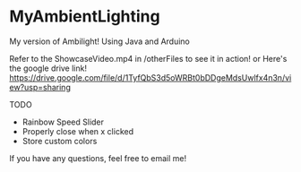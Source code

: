 # MyAmbientLighting
 My version of Ambilight! Using Java and Arduino

Refer to the ShowcaseVideo.mp4 in /otherFiles to see it in action!
or Here's the google drive link! 
https://drive.google.com/file/d/1TyfQbS3d5oWRBt0bDDgeMdsUwlfx4n3n/view?usp=sharing

TODO
* Rainbow Speed Slider
* Properly close when x clicked
* Store custom colors

If you have any questions, feel free to email me!
